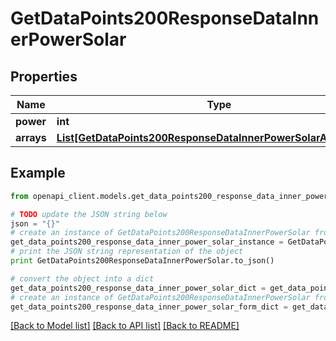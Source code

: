 # GetDataPoints200ResponseDataInnerPowerSolar


## Properties
Name | Type | Description | Notes
------------ | ------------- | ------------- | -------------
**power** | **int** |  | [optional] 
**arrays** | [**List[GetDataPoints200ResponseDataInnerPowerSolarArraysInner]**](GetDataPoints200ResponseDataInnerPowerSolarArraysInner.md) |  | [optional] 

## Example

```python
from openapi_client.models.get_data_points200_response_data_inner_power_solar import GetDataPoints200ResponseDataInnerPowerSolar

# TODO update the JSON string below
json = "{}"
# create an instance of GetDataPoints200ResponseDataInnerPowerSolar from a JSON string
get_data_points200_response_data_inner_power_solar_instance = GetDataPoints200ResponseDataInnerPowerSolar.from_json(json)
# print the JSON string representation of the object
print GetDataPoints200ResponseDataInnerPowerSolar.to_json()

# convert the object into a dict
get_data_points200_response_data_inner_power_solar_dict = get_data_points200_response_data_inner_power_solar_instance.to_dict()
# create an instance of GetDataPoints200ResponseDataInnerPowerSolar from a dict
get_data_points200_response_data_inner_power_solar_form_dict = get_data_points200_response_data_inner_power_solar.from_dict(get_data_points200_response_data_inner_power_solar_dict)
```
[[Back to Model list]](../README.md#documentation-for-models) [[Back to API list]](../README.md#documentation-for-api-endpoints) [[Back to README]](../README.md)



